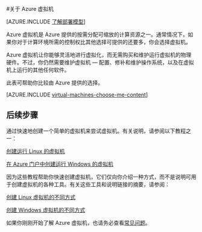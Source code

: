 <properties
	pageTitle="关于 Azure 虚拟机 | Azure"
	description="了解使用两种部署模型的 Azure 中虚拟机的基本信息。"
	services="virtual-machines"
	documentationCenter=""
	authors="cynthn"
	manager="timlt"
	editor="tysonn"
	tags="azure-resource-manager,azure-service-management"/>

<tags
	ms.service="virtual-machines"
	ms.date="10/23/2015"
	wacn.date="12/17/2015"/>

#关于 Azure 虚拟机 

[AZURE.INCLUDE [了解部署模型](../includes/learn-about-deployment-models-both-include.md)]


Azure 虚拟机是 Azure 提供的按需分配可缩放的计算资源之一。通常情况下，如果你对于计算环境所需的控制权比其他选择可提供的还要多，你会选择虚拟机。

Azure 虚拟机让你能够灵活地进行虚拟化，而无需购买和维护运行虚拟机的物理硬件。不过，你仍然需要维护虚拟机 — 配置、修补和维护操作系统，以及在虚拟机上运行的其他任何软件。

此表可帮助你比较由 Azure 提供的选择。

[AZURE.INCLUDE [virtual-machines-choose-me-content](../includes/virtual-machines-choose-me-content.md)]

## 后续步骤

通过快速地创建一个简单的虚拟机来尝试虚拟机。有关说明，请参阅以下教程之一：

[创建运行 Linux 的虚拟机](/documentation/articles/virtual-machines-linux-tutorial-portal-rm/)

[在 Azure 门户中创建运行 Windows 的虚拟机](/documentation/articles/virtual-machines-windows-tutorial-classic-portal)

因为这些教程帮助你快速创建虚拟机，它们仅向你介绍一种方式，而不是说明可用于创建虚拟机的各种工具。有关这些工具和说明链接的摘要，请参阅：

[创建 Linux 虚拟机的不同方式](/documentation/articles/virtual-machines-linux-choices-create-vm)

[创建 Windows 虚拟机的不同方式](/documentation/articles/virtual-machines-windows-choices-create-vm)

如果你刚刚开始了解 Azure 虚拟机，也请务必查看[常见问题](/documentation/articles/virtual-machines-questions)。


<!--links-->
[Azure Web App]: /documentation/services/web-sites
[Virtual Machines]: #tellmevm
[Cloud Services]: /documentation/articles/cloud-services-choose-me

<!---HONumber=Mooncake_1207_2015-->